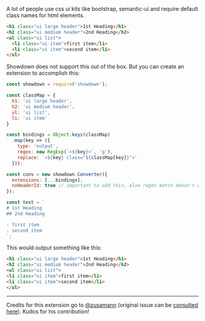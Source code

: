 A lot of people use css ui kits like bootstrap, semantic-ui and require default class names for html elements.

```html
<h1 class="ui large header">1st Heading</h1>
<h2 class="ui medium header">2nd Heading</h2>
<ul class="ui list">
  <li class="ui item">first item</li>
  <li class="ui item">second item</li>
</ul>
```

Showdown does not support this out of the box. But you can create an extension to accomplish this:

```js
const showdown = require('showdown');

const classMap = {
  h1: 'ui large header',
  h2: 'ui medium header',
  ul: 'ui list',
  li: 'ui item'
}

const bindings = Object.keys(classMap)
  .map(key => ({
    type: 'output',
    regex: new RegExp(`<${key}>`, 'g'),
    replace: `<${key} class="${classMap[key]}">`
  }));

const conv = new showdown.Converter({
  extensions: [...bindings],
  noHeaderId: true // important to add this, else regex match doesn't work
});

const text = `
# 1st Heading
## 2nd Heading

- first item
- second item
`;
```

This would output something like this:

```html
​​​​​<h1 class="ui large header">1st Heading</h1>​​​​​
​​​​​<h2 class="ui medium header">2nd Heading</h2>​​​​​
​​​​​<ul class="ui list">​​​​​
​​​​​<li class="ui item">first item</li>​​​​​
​​​​​<li class="ui item">second item</li>​​​​​
​​​​​</ul>​​​​​
```




---
Credits for this extension go to [@zusamann](https://github.com/zusamann) (original issue can be [consulted here](https://github.com/showdownjs/showdown/issues/376)). Kudos for his contribution!
